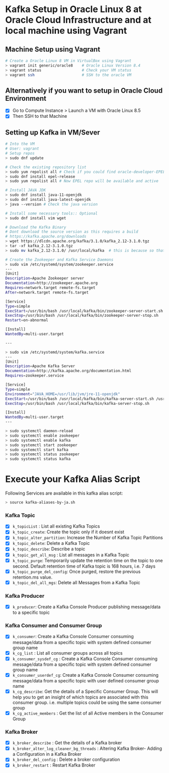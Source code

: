 # Kafka Setup in Oracle Linux 8 at Oracle Cloud Infrastructure and at local machine using Vagrant
## Machine Setup using Vagrant
```bash
# Create a Oracle Linux 8 VM in VirtualBox using Vagrant
> vagrant init generic/oracle8    # Oracle Linux Version 8.4
> vagrant status                  # Check your VM status
> vagrant ssh                     # SSH to the oracle VM
```

## Alternatively if you want to setup in Oracle Cloud Environment
- [x] Go to Compute Instance > Launch a VM with Oracle Linux 8.5
- [x] Then SSH to that Machine

## Setting up Kafka in VM/Sever
```bash
# Into the VM
# User: vagrant
# Setup repos
> sudo dnf update

# Check the existing repository list
> sudo yum repolist all # Check if you could find oracle-developer-EPEL repo. If no, then you have to install the EPEL repo
> sudo dnf install epel-release
> sudo yum repolist all # Now EPEL repo will be available and active

# Install JAVA JDK
> sudo dnf install java-11-openjdk
> sudo dnf install java-latest-openjdk
> java --version # Check the java version

# Install some necessary tools:: Optional
> sudo dnf install vim wget

# Download the Kafka Binary
# Dont download the source version as this requires a build
# https://kafka.apache.org/downloads
> wget https://dlcdn.apache.org/kafka/3.1.0/kafka_2.12-3.1.0.tgz
> tar -xf kafka_2.12-3.1.0.tgz
> sudo mv kafka_2.12-3.1.0/ /usr/local/kafka  # this is because so that you dont accidentally delete kafka

# Create the Zookeeper and Kafka Service Daemons
> sudo vim /etc/systemd/system/zookeeper.service
---
[Unit]
Description=Apache Zookeeper server
Documentation=http://zookeeper.apache.org
Requires=network.target remote-fs.target
After=network.target remote-fs.target

[Service]
Type=simple
ExecStart=/usr/bin/bash /usr/local/kafka/bin/zookeeper-server-start.sh /usr/local/kafka/config/zookeeper.properties
ExecStop=/usr/bin/bash /usr/local/kafka/bin/zookeeper-server-stop.sh
Restart=on-abnormal

[Install]
WantedBy=multi-user.target

---

> sudo vim /etc/systemd/system/kafka.service
---
[Unit]
Description=Apache Kafka Server
Documentation=http://kafka.apache.org/documentation.html
Requires=zookeeper.service

[Service]
Type=simple
Environment="JAVA_HOME=/usr/lib/jvm/jre-11-openjdk"
ExecStart=/usr/bin/bash /usr/local/kafka/bin/kafka-server-start.sh /usr/local/kafka/config/server.properties
ExecStop=/usr/bin/bash /usr/local/kafka/bin/kafka-server-stop.sh

[Install]
WantedBy=multi-user.target
---

> sudo systemctl daemon-reload
> sudo systemctl enable zookeeper
> sudo systemctl enable kafka
> sudo systemctl start zookeeper
> sudo systemctl start kafka
> sudo systemctl status zookeeper
> sudo systemctl status kafka
```

# Execute your Kafka Alias Script
Following Services are available in this kafka alias script:
```bash
> source kafka-aliases-by-ja.sh
```
### Kafka Topic
-[x] `k_topicList` : List all existing Kafka Topics
-[x] `k_topic_create`: Create the topic only if it doesnt exist
-[x] `k_topic_alter_partition`: Increase the Number of Kafka Topic Partitions
-[x] `k_topic_delete`: Delete a Kafka Topic
-[x] `k_topic_describe`: Describe a topic
-[x] `k_topic_get_all_msg` : List all messages in a Kafka Topic
-[x] `k_topic_purge`: Temporarily update the retention time on the topic to one second. 
Default retention time of Kafka topic is 168 hours, i.e. 7 days
-[x] `k_topic_purge_del_config`: Once purged, restore the previous retention.ms value.
-[x] `k_topic_del_all_mgs`: Delete all Messages from a Kafka Topic

### Kafka Producer
-[x] `k_producer`: Create a Kafka Console Producer publishing message/data to a specific topic

### Kafka Consumer and Consumer Group
-[x] `k_consumer`: Create a Kafka Console Consumer consuming message/data from a specific topic with system defined consumer group name
-[x] `k_cg_list` : List all consumer groups across all topics
-[x] `k_consumer_sysdef_cg` : Create a Kafka Console Consumer consuming message/data from a specific topic with system defined consumer group name
-[x] `k_consumer_userdef_cg`: Create a Kafka Console Consumer consuming message/data from a specific topic with user defined consumer group name
-[x] `k_cg_describe`: Get the details of a Specific Consumer Group. This will help you to get an insight of which topics are associated with this consumer group.
i.e. multiple topics could be using the same consumer group
-[x] `k_cg_active_members` : Get the list of all Active members in the Consumer Group

### Kafka Broker
-[x] `k_broker_describe` : Get the details of a Kafka broker
-[x] `k_broker_alter_log_cleaner_bg_threads` : Altering Kafka Broker- Adding a Configuration in a Kafka Broker
-[x] `k_broker_del_config` : Delete a broker configuration
-[x] `k_broker_restart` : Restart Kafka Broker
